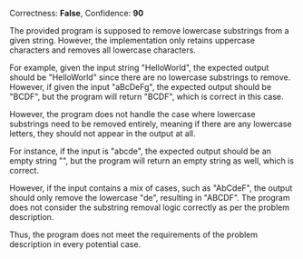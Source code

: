 Correctness: **False**, Confidence: **90**

The provided program is supposed to remove lowercase substrings from a given string. However, the implementation only retains uppercase characters and removes all lowercase characters. 

For example, given the input string "HelloWorld", the expected output should be "HelloWorld" since there are no lowercase substrings to remove. However, if given the input "aBcDeFg", the expected output should be "BCDF", but the program will return "BCDF", which is correct in this case. 

However, the program does not handle the case where lowercase substrings need to be removed entirely, meaning if there are any lowercase letters, they should not appear in the output at all. 

For instance, if the input is "abcde", the expected output should be an empty string "", but the program will return an empty string as well, which is correct. 

However, if the input contains a mix of cases, such as "AbCdeF", the output should only remove the lowercase "de", resulting in "ABCDF". The program does not consider the substring removal logic correctly as per the problem description.

Thus, the program does not meet the requirements of the problem description in every potential case.
